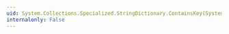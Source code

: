 ```yaml
---
uid: System.Collections.Specialized.StringDictionary.ContainsKey(System.String)
internalonly: False
---
```

